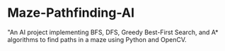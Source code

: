 # Maze-Pathfinding-AI
"An AI project implementing BFS, DFS, Greedy Best-First Search, and A* algorithms to find paths in a maze using Python and OpenCV.
